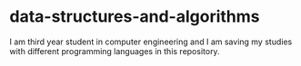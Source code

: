 # data-structures-and-algorithms
I am third year student in computer engineering and I am saving my studies with different programming languages in this repository.
